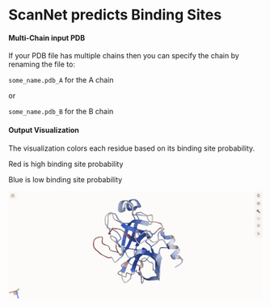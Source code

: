 # ScanNet predicts Binding Sites

#### Multi-Chain input PDB
If your PDB file has multiple chains then you can specify the chain by renaming the file to:

`some_name.pdb_A` for the A chain 
 

or


`some_name.pdb_B` for the B chain

#### Output Visualization
The visualization colors each residue based on its binding site probability.

Red is high binding site probability


Blue is low binding site probability


![Scannet example Visualization](scannet_example_viz.png)
